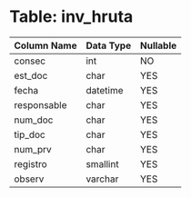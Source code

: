 # Table: inv_hruta

| Column Name | Data Type | Nullable |
|-------------|-----------|----------|
| consec | int | NO |
| est_doc | char | YES |
| fecha | datetime | YES |
| responsable | char | YES |
| num_doc | char | YES |
| tip_doc | char | YES |
| num_prv | char | YES |
| registro | smallint | YES |
| observ | varchar | YES |
